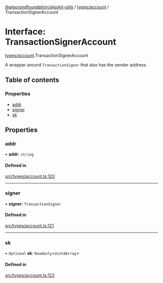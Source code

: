 [@algorandfoundation/algokit-utils](../README.md) / [types/account](../modules/types_account.md) / TransactionSignerAccount

# Interface: TransactionSignerAccount

[types/account](../modules/types_account.md).TransactionSignerAccount

A wrapper around `TransactionSigner` that also has the sender address.

## Table of contents

### Properties

- [addr](types_account.TransactionSignerAccount.md#addr)
- [signer](types_account.TransactionSignerAccount.md#signer)
- [sk](types_account.TransactionSignerAccount.md#sk)

## Properties

### addr

• **addr**: `string`

#### Defined in

[src/types/account.ts:120](https://github.com/algorandfoundation/algokit-utils-ts/blob/main/src/types/account.ts#L120)

___

### signer

• **signer**: `TransactionSigner`

#### Defined in

[src/types/account.ts:121](https://github.com/algorandfoundation/algokit-utils-ts/blob/main/src/types/account.ts#L121)

___

### sk

• `Optional` **sk**: `Readonly`\<`Uint8Array`\>

#### Defined in

[src/types/account.ts:122](https://github.com/algorandfoundation/algokit-utils-ts/blob/main/src/types/account.ts#L122)
